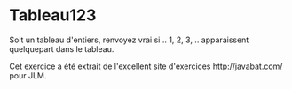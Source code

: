
# Tableau123 #
Soit un tableau d'entiers, renvoyez vrai si .. 1, 2, 3, .. apparaissent
quelquepart dans le tableau.

Cet exercice a été extrait de l'excellent site d'exercices
http://javabat.com/ pour JLM.

